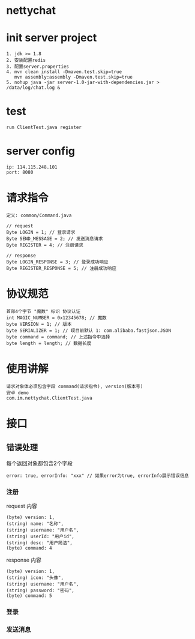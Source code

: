 # nettychat

# init server project
    1. jdk >= 1.8
    2. 安装配置redis
    3. 配置server.properties
    4. mvn clean install -Dmaven.test.skip=true
       mvn assembly:assembly -Dmaven.test.skip=true
    5. nohup java -jar server-1.0-jar-with-dependencies.jar > /data/log/chat.log &

# test
    run ClientTest.java register

# server config
    ip: 114.115.248.101
    port: 8080
    
# 请求指令
    定义: common/Command.java
    
    // request
    Byte LOGIN = 1; // 登录请求
    Byte SEND_MESSAGE = 2; // 发送消息请求
    Byte REGISTER = 4; // 注册请求
    
    // response
    Byte LOGIN_RESPONSE = 3; // 登录成功响应
    Byte REGISTER_RESPONSE = 5; // 注册成功响应

# 协议规范
    首部4个字节 "魔数" 标识 协议认证
    int MAGIC_NUMBER = 0x12345678; // 魔数
    byte VERSION = 1; // 版本
    byte SERIALIZER = 1; // 现目前默认 1: com.alibaba.fastjson.JSON
    byte command = command; // 上述指令中选择
    byte length = length; // 数据长度

# 使用讲解
    请求对象体必须包含字段 command(请求指令), version(版本号)
    安卓 demo
    com.im.nettychat.ClientTest.java

# 接口
## 错误处理
每个返回对象都包含2个字段

    error: true, errorInfo: "xxx" // 如果error为true, errorInfo展示错误信息
    
### 注册
request 内容
    
    (byte) version: 1, 
    (string) name: "名称", 
    (string) username: "用户名", 
    (string) userId: "用户id", 
    (string) desc: "用户简洁", 
    (byte) command: 4
    
response 内容

    (byte) version: 1, 
    (string) icon: "头像", 
    (string) username: "用户名", 
    (string) password: "密码", 
    (byte) command: 5    
### 登录
### 发送消息